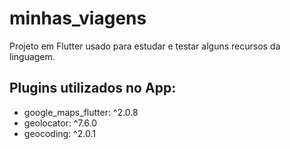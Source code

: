 # minhas_viagens

Projeto em Flutter usado para estudar e testar alguns recursos da linguagem.

## Plugins utilizados no App:

- google_maps_flutter: ^2.0.8
- geolocator: ^7.6.0
- geocoding: ^2.0.1

